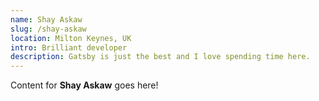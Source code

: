 ```yaml
---
name: Shay Askaw
slug: /shay-askaw
location: Milton Keynes, UK
intro: Brilliant developer
description: Gatsby is just the best and I love spending time here.
---
```

Content for **Shay Askaw** goes here!